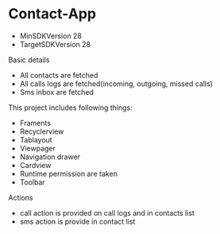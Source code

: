 # Contact-App

- MinSDKVersion 28
- TargetSDKVersion 28 

Basic details
- All contacts are fetched
- All calls logs are fetched(incoming, outgoing, missed calls)
- Sms inbox are fetched

This project includes following things:
- Framents
- Recyclerview
- Tablayout
- Viewpager
- Navigation drawer
- Cardview
- Runtime permission are taken
- Toolbar

Actions
- call action is provided on call logs and in contacts list
- sms action is provide in contact list
